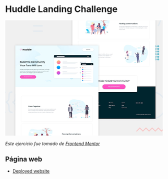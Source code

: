 # Huddle Landing Challenge

![cover](./design/desktop-preview.jpg)

*Este ejercicio fue tomado de [Frontend Mentor](https://www.frontendmentor.io)*

## Página web
- [Deployed website](https://kata-design-web-ror02.netlify.app/)
